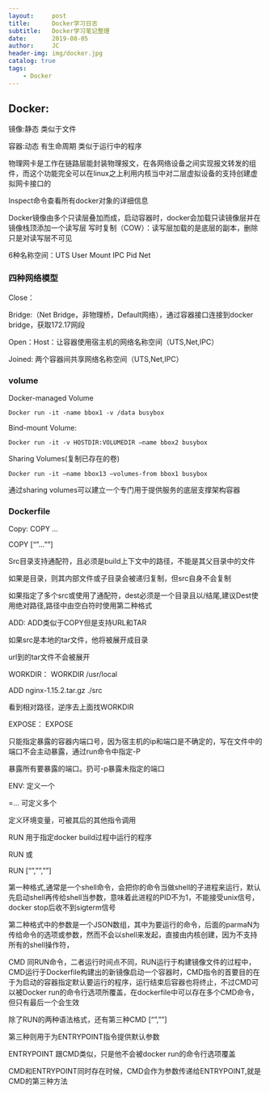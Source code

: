 ```yaml
---
layout:     post
title:      Docker学习日志
subtitle:   Docker学习笔记整理
date:       2019-08-05
author:     JC
header-img: img/docker.jpg
catalog: true
tags:
    - Docker
---
```


## Docker:

镜像:静态 类似于文件

容器:动态 有生命周期 类似于运行中的程序

物理网卡是工作在链路层能封装物理报文，在各网络设备之间实现报文转发的组件，而这个功能完全可以在linux之上利用内核当中对二层虚拟设备的支持创建虚拟网卡接口的

Inspect命令查看所有docker对象的详细信息

Docker镜像由多个只读层叠加而成，启动容器时，docker会加载只读镜像层并在镜像栈顶添加一个读写层
写时复制（COW）：读写层加载的是底层的副本，删除只是对读写层不可见

6种名称空间：UTS User Mount IPC Pid Net

### 四种网络模型

Close：

Bridge:（Net Bridge，非物理桥，Default网络），通过容器接口连接到docker bridge，获取172.17网段

Open：Host：让容器使用宿主机的网络名称空间（UTS,Net,IPC）

Joined: 两个容器间共享网络名称空间（UTS,Net,IPC）


### volume

Docker-managed Volume

	Docker run -it -name bbox1 -v /data busybox

Bind-mount Volume:

	Docker run -it -v HOSTDIR:VOLUMEDIR –name bbox2 busybox

Sharing Volumes(复制已存在的卷)

	Docker run -it –name bbox13 –volumes-from bbox1 busybox

通过sharing volumes可以建立一个专门用于提供服务的底层支撑架构容器

### Dockerfile 

Copy:	COPY  <src>…<dest>

COPY  [“<src>”…”<dest>”]

Src目录支持通配符，且必须是build上下文中的路径，不能是其父目录中的文件

如果<src>是目录，则其内部文件或子目录会被递归复制，但src自身不会复制

如果指定了多个src或使用了通配符，dest必须是一个目录且以/结尾,建议Dest使用绝对路径,路径中由空白符时使用第二种格式

ADD:	ADD类似于COPY但是支持URL和TAR

如果src是本地的tar文件，他将被展开成目录

url到的tar文件不会被展开

WORKDIR：	WORKDIR /usr/local

ADD nginx-1.15.2.tar.gz ./src

看到相对路径，逆序去上面找WORKDIR

EXPOSE：	EXPOSE <port>	

只能指定暴露的容器内端口号，因为宿主机的ip和端口是不确定的，写在文件中的端口不会主动暴露，通过run命令中指定-P 

暴露所有要暴露的端口。扔可-p暴露未指定的端口

ENV:		<Key><Value>		定义一个
		
<Key>=<Value>…		可定义多个	
			
定义环境变量，可被其后的其他指令调用

RUN		用于指定docker build过程中运行的程序
		
RUN <commend>或
		
RUN [“<executable>”,”<param1>”,”<param2>”]
		
第一种格式,<commend>通常是一个shell命令，会把你的命令当做shell的子进程来运行，默认先启动shell再传给shell当参数，意味着此进程的PID不为1，不能接受unix信号，docker stop后收不到sigterm信号
		
第二种格式中的参数是一个JSON数组，其中<executable>为要运行的命令，后面的parmaN为传给命令的选项或参数，然而不会以shell来发起，直接由内核创建，因为不支持所有的shell操作符，

CMD		同RUN命令，二者运行时间点不同，RUN运行于构建镜像文件的过程中，CMD运行于Dockerfile构建出的新镜像启动一个容器时，CMD指令的首要目的在于为启动的容器指定默认要运行的程序，运行结束后容器也将终止，不过CMD可以被Docker run的命令行选项所覆盖，在dockerfile中可以存在多个CMD命令，但只有最后一个会生效

除了RUN的两种语法格式，还有第三种CMD [“<param1>”,”<param2>”]

第三种则用于为ENTRYPOINT指令提供默认参数

ENTRYPOINT 跟CMD类似，只是他不会被docker run的命令行选项覆盖

CMD和ENTRYPOINT同时存在时候，CMD会作为参数传递给ENTRYPOINT,就是CMD的第三种方法

